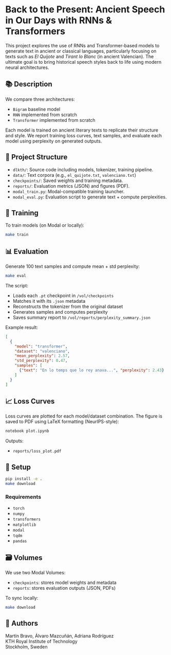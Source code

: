 # Back to the Present: Ancient Speech in Our Days with RNNs & Transformers

This project explores the use of RNNs and Transformer-based models to generate text in ancient or classical languages, particularly focusing on texts such as *El Quijote* and *Tirant lo Blanc* (in ancient Valencian). The ultimate goal is to bring historical speech styles back to life using modern neural architectures.

## 📚 Description

We compare three architectures:

- `Bigram` baseline model
- `RNN` implemented from scratch
- `Transformer` implemented from scratch

Each model is trained on ancient literary texts to replicate their structure and style. We report training loss curves, text samples, and evaluate each model using perplexity on generated outputs.

## 📁 Project Structure

- `dlkth/`: Source code including models, tokenizer, training pipeline.
- `data/`: Text corpora (e.g., `el_quijote.txt`, `valenciano.txt`)
- `checkpoints/`: Saved weights and training metadata.
- `reports/`: Evaluation metrics (JSON) and figures (PDF).
- `modal_train.py`: Modal-compatible training launcher.
- `modal_eval.py`: Evaluation script to generate text + compute perplexities.

## 🧪 Training

To train models (on Modal or locally):

```bash
make train
```

## 📊 Evaluation

Generate 100 text samples and compute mean + std perplexity:

```bash
make eval
```

The script:
- Loads each `.pt` checkpoint in `/vol/checkpoints`
- Matches it with its `.json` metadata
- Reconstructs the tokenizer from the original dataset
- Generates samples and computes perplexity
- Saves summary report to `/vol/reports/perplexity_summary.json`

Example result:

```json
[
  {
    "model": "transformer",
    "dataset": "valenciano",
    "mean_perplexity": 2.57,
    "std_perplexity": 0.47,
    "samples": [
      {"text": "En lo temps que lo rey anava...", "perplexity": 2.43}
    ]
  }
]
```

## 📈 Loss Curves

Loss curves are plotted for each model/dataset combination. The figure is saved to PDF using LaTeX formatting (NeurIPS-style):

```bash
notebook plot.ipynb
```

Outputs:

- `reports/loss_plot.pdf`

## 💾 Setup

```bash
pip install -e .
make download
```

### Requirements
- `torch`
- `numpy`
- `transformers`
- `matplotlib`
- `modal`
- `tqdm`
- `pandas`

## 🗃 Volumes

We use two Modal Volumes:

- `checkpoints`: stores model weights and metadata
- `reports`: stores evaluation outputs (JSON, PDFs)

To sync locally:

```bash
make download
```

## 👥 Authors

Martín Bravo, Álvaro Mazcuñán, Adriana Rodríguez  
KTH Royal Institute of Technology  
Stockholm, Sweden
